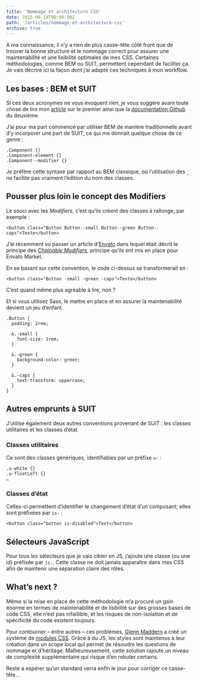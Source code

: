 ```yaml
---
title: 'Nommage et architecture CSS'
date: 2015-08-19T00:00:00Z
path: '/articles/nommage-et-architecture-css'
archive: true
---
```


A ma connaissance, il n’y a rien de plus casse-tête côté front que de trouver la bonne structure et le nommage correct pour assurer une maintenabilité et une lisibilité optimales de mes CSS. Certaines méthodologies, comme BEM ou SUIT, permettent cependant de faciliter ça. Je vais décrire ici la façon dont j’ai adapté ces techniques à mon workflow.

## Les bases : BEM et SUIT

Si ces deux acronymes ne vous évoquent rien, je vous suggère avant toute chose de lire mon [article](/articles/css-notation-bem/) sur le premier ainsi que la [documentation Github](https://github.com/suitcss/suit/blob/master/doc/naming-conventions.md) du deuxième.

J’ai pour ma part commencé par utiliser BEM de manière traditionnelle avant d’y incorporer une part de SUIT, ce qui me donnait quelque chose de ce genre :

<pre><code class="css">.Component {}
.Component-element {}
.Component--modifier {}</code></pre>

Je préfère cette syntaxe par rapport au BEM classique, où l’utilisation des <kbd>\_</kbd> ne facilite pas vraiment l’édition du nom des classes.

## Pousser plus loin le concept des Modifiers

Le souci avec les _Modifiers_, c’est qu’ils créent des classes à rallonge, par exemple :

    <button class="Button Button--small Button--green Button--caps">Texte</button>

J’ai récemment vu passer un article d’[Envato](http://www.envato.com/) dans lequel était décrit le principe des _[Chainable Modifiers](http://webuild.envato.com/blog/chainable-bem-modifiers/)_, principe qu’ils ont mis en place pour Envato Market.

En se basant sur cette convention, le code ci-dessus se transformerait en :

    <button class="Button -small -green -caps">Texte</button>

C’est quand même plus agréable à lire, non ?

Et si vous utilisez Sass, le mettre en place et en assurer la maintenabilité devient un jeu d’enfant.

    .Button {
      padding: 2rem;

      &.-small {
        font-size: 1rem;
      }

      &.-green {
        background-color: green;
      }

      &.-caps {
        text-transform: uppercase;
      }
    }

## Autres emprunts à SUIT

J’utilise également deux autres conventions provenant de SUIT : les classes utilitaires et les classes d’état.

### Classes utilitaires

Ce sont des classes génériques, identifiables par un préfixe `u-` :

<pre><code class="css">.u-white {}
.u-floatLeft {}
…</code></pre>

### Classes d’état

Celles-ci permettent d’identifier le changement d’état d’un composant; elles sont préfixées par `is-` :

    <button class="button is-disabled">Text</button>

## Sélecteurs JavaScript

Pour tous les sélecteurs que je vais cibler en JS, j’ajoute une classe (ou une id) préfixée par `js-`. Cette classe ne doit jamais apparaître dans mes CSS afin de maintenir une séparation claire des rôles.

## What’s next ?

Même si la mise en place de cette méthodologie m’a procuré un gain énorme en termes de maintenabilité et de lisibilité sur des grosses bases de code CSS, elle n’est pas infaillible, et les risques de non-isolation et de spécificité du code existent toujours.

Pour contourner &ndash; entre autres &ndash; ces problèmes, [Glenn Maddern](http://glenmaddern.com/articles/css-modules) a créé un système de [modules CSS](http://glenmaddern.com/articles/css-modules). Grâce à du JS, les styles sont maintenus à leur création dans un _scope_ local qui permet de résoudre les questions de nommage et d’héritage. Malheureusement, cette solution rajoute un niveau de complexité supplémentaire qui risque d’en rebuter certains.

Reste a espérer qu’un standard verra enfin le jour pour corriger ce casse-tête…
